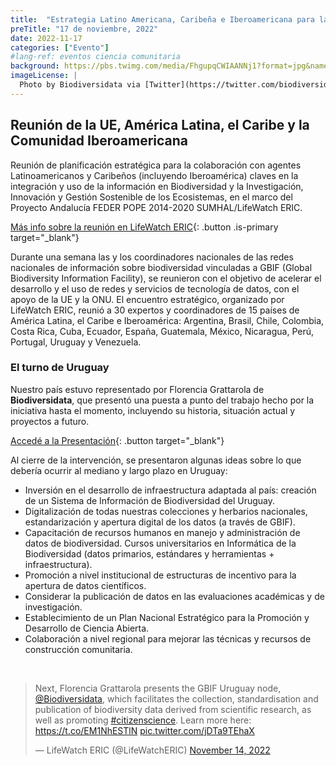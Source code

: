 ```yaml
---
title:  "Estrategia Latino Americana, Caribeña e Iberoamericana para la Información de Biodiversidad"
preTitle: "17 de noviembre, 2022"
date: 2022-11-17
categories: ["Evento"]
#lang-ref: eventos ciencia comunitaria
background: https://pbs.twimg.com/media/FhgupqCWIAANNj1?format=jpg&name=large
imageLicense: |
  Photo by Biodiversidata via [Twitter](https://twitter.com/biodiversidata/status/1592073767140065280/photo/1)
---
```


## Reunión de la UE, América Latina, el Caribe y la Comunidad Iberoamericana

Reunión de planificación estratégica para la colaboración con agentes Latinoamericanos y Caribeños (incluyendo Iberoamérica) claves en la integración y uso de la información en Biodiversidad y la Investigación, Innovación y Gestión Sostenible de los Ecosistemas, en el marco del Proyecto Andalucía FEDER POPE 2014-2020 SUMHAL/LifeWatch ERIC.

[Más info sobre la reunión en LifeWatch ERIC](https://www.lifewatch.eu/2022/11/14/eu-latin-american-caribbean-ibero-american-strategy-on-sustainable-ecosystem-management/){: .button .is-primary target="_blank"}

Durante una semana las y los coordinadores nacionales de las redes nacionales de información sobre biodiversidad vinculadas a GBIF (Global Biodiversity Information Facility), se reunieron con el objetivo de acelerar el desarrollo y el uso de redes y servicios de tecnología de datos, con el apoyo de la UE y la ONU. El encuentro estratégico, organizado por LifeWatch ERIC, reunió a 30 expertos y coordinadores de 15 países de América Latina, el Caribe e Iberoamérica: Argentina, Brasil, Chile, Colombia, Costa Rica, Cuba, Ecuador, España, Guatemala, México, Nicaragua, Perú, Portugal, Uruguay y Venezuela.

### El turno de Uruguay

Nuestro país estuvo representado por Florencia Grattarola de **Biodiversidata**, que presentó una puesta a punto del trabajo hecho por la iniciativa hasta el momento, incluyendo su historia, situación actual y proyectos a futuro.

[Accedé a la Presentación](/assets/pdf/Biodiversidata_SevillaNov2022.pdf){: .button target="_blank"}

Al cierre de la intervención, se presentaron algunas ideas sobre lo que debería ocurrir al mediano y largo plazo en Uruguay:

- Inversión en el desarrollo de infraestructura adaptada al país: creación de un Sistema de Información de Biodiversidad del Uruguay.  
- Digitalización de todas nuestras colecciones y herbarios nacionales, estandarización y apertura digital de los datos (a través de GBIF).  
- Capacitación de recursos humanos en manejo y administración de datos de biodiversidad. Cursos universitarios en Informática de la Biodiversidad (datos primarios, estándares y herramientas + infraestructura).  
- Promoción a nivel institucional de estructuras de incentivo para la apertura de datos científicos.  
- Considerar la publicación de datos en las evaluaciones académicas y de investigación.  
- Establecimiento de un Plan Nacional Estratégico para la Promoción y Desarrollo de Ciencia Abierta.  
- Colaboración a nivel regional para mejorar las técnicas y recursos de construcción comunitaria.  

<br>

<blockquote class="twitter-tweet"><p lang="en" dir="ltr">Next, Florencia Grattarola presents the GBIF Uruguay node, <a href="https://twitter.com/biodiversidata?ref_src=twsrc%5Etfw">@Biodiversidata</a>, which facilitates the collection, standardisation and publication of biodiversity data derived from scientific research, as well as promoting <a href="https://twitter.com/hashtag/citizenscience?src=hash&amp;ref_src=twsrc%5Etfw">#citizenscience</a>. Learn more here: <a href="https://t.co/EM1NhESTlN">https://t.co/EM1NhESTlN</a> <a href="https://t.co/jDTa9TEhaX">pic.twitter.com/jDTa9TEhaX</a></p>&mdash; LifeWatch ERIC (@LifeWatchERIC) <a href="https://twitter.com/LifeWatchERIC/status/1592157758010318853?ref_src=twsrc%5Etfw">November 14, 2022</a></blockquote> <script async src="https://platform.twitter.com/widgets.js" charset="utf-8"></script>  
